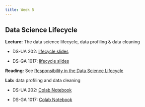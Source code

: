 ```yaml
---
title: Week 5
---
```


## Data Science Lifecycle

**Lecture:** The data science lifecycle, data profiling & data cleaning

* DS-UA 202: [lifecycle slides]()
<!-- (../../../assets/5_6_lifecycle_202.pdf) -->
*  DS-GA 1017: [lifecycle slides](../../../assets/5_6_Lifecycle_1017.pdf)

**Reading:** See [Responsibility in the Data Science Lifecycle](../../../assets/lifecycle_reader_2023.pdf)

**Lab:** data profiling and data cleaning

* DS-UA 202: [Colab Notebook]()
<!-- (https://colab.research.google.com/drive/1bvtlPXAymWJ3AZAEdKVILvUfArvYgzqi?usp=sharing) -->
* DS-GA 1017: [Colab Notebook]()
<!-- (https://colab.research.google.com/drive/1NoAPkOyURj_UWJoW_RIEROOzq0Tj0OPz?usp=sharing) -->
